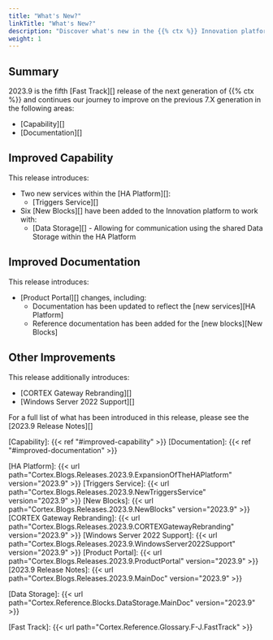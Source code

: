 ```yaml
---
title: "What's New?"
linkTitle: "What's New?"
description: "Discover what's new in the {{% ctx %}} Innovation platform."
weight: 1
---
```


## Summary

2023.9 is the fifth [Fast Track][] release of the next generation of {{% ctx %}} and continues our journey to improve on the previous 7.X generation in the following areas:

* [Capability][]
* [Documentation][]

## Improved Capability

This release introduces:

* Two new services within the [HA Platform][]:
  * [Triggers Service][]
* Six [New Blocks][] have been added to the Innovation platform to work with:
  * [Data Storage][] - Allowing for communication using the shared Data Storage within the HA Platform

## Improved Documentation

This release introduces:

* [Product Portal][] changes, including:
  * Documentation has been updated to reflect the [new services][HA Platform]
  * Reference documentation has been added for the [new blocks][New Blocks]

## Other Improvements

This release additionally introduces:

* [CORTEX Gateway Rebranding][]
* [Windows Server 2022 Support][]

For a full list of what has been introduced in this release, please see the [2023.9 Release Notes][]

[Capability]: {{< ref "#improved-capability" >}}
[Documentation]: {{< ref "#improved-documentation" >}}

[HA Platform]: {{< url path="Cortex.Blogs.Releases.2023.9.ExpansionOfTheHAPlatform" version="2023.9" >}}
[Triggers Service]: {{< url path="Cortex.Blogs.Releases.2023.9.NewTriggersService" version="2023.9" >}}
[New Blocks]: {{< url path="Cortex.Blogs.Releases.2023.9.NewBlocks" version="2023.9" >}}
[CORTEX Gateway Rebranding]: {{< url path="Cortex.Blogs.Releases.2023.9.CORTEXGatewayRebranding" version="2023.9" >}}
[Windows Server 2022 Support]: {{< url path="Cortex.Blogs.Releases.2023.9.WindowsServer2022Support" version="2023.9" >}}
[Product Portal]: {{< url path="Cortex.Blogs.Releases.2023.9.ProductPortal" version="2023.9" >}}
[2023.9 Release Notes]: {{< url path="Cortex.Blogs.Releases.2023.9.MainDoc" version="2023.9" >}}

[Data Storage]: {{< url path="Cortex.Reference.Blocks.DataStorage.MainDoc" version="2023.9" >}}

[Fast Track]: {{< url path="Cortex.Reference.Glossary.F-J.FastTrack" >}}
